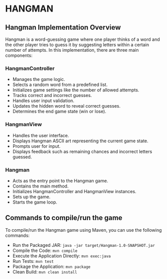 # HANGMAN #

## Hangman Implementation Overview ##

Hangman is a word-guessing game where one player thinks of a word and the other player tries to guess it by suggesting letters within a certain number of attempts. In this implementation, there are three main components:

### HangmanController ###

* Manages the game logic.
* Selects a random word from a predefined list.
* Initializes game settings like the number of allowed attempts.
* Tracks correct and incorrect guesses.
* Handles user input validation.
* Updates the hidden word to reveal correct guesses.
* Determines the end game state (win or lose).

### HangmanView ###

* Handles the user interface.
* Displays Hangman ASCII art representing the current game state.
* Prompts user for input.
* Displays feedback such as remaining chances and incorrect letters guessed.

### Hangman ###

* Acts as the entry point to the Hangman game.
* Contains the main method.
* Initializes HangmanController and HangmanView instances.
* Sets up the game.
* Starts the game loop.

## Commands to compile/run the game ##

To compile/run the Hangman game using Maven, you can use the following commands:

* Run the Packaged JAR: `java -jar target/Hangman-1.0-SNAPSHOT.jar`
* Compile the Code: `mvn compile`
* Execute the Application Directly: `mvn exec:java`
* Run Tests: `mvn test`
* Package the Application: `mvn package`
* Clean Build: `mvn clean install`
